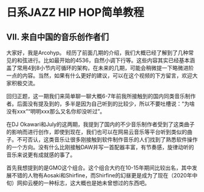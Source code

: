 # 日系JAZZ HIP HOP简单教程 
## VII. 来自中国的音乐创作者们
大家好，我是Arcohyp。
经历了前面几期的介绍，我们大概已经了解到了几种常见的和弦进行。比如最开始的4536，自然小调下行等。这些内容其实已经基本涵盖了常用4到8小节内可循环的架构，在未来的几期，可能会稍微提一下略微进阶一点的内容。当然，如果有什么更好的建议，可以在这个视频的下方留言，欢迎大家积极交流。

回归正题，这一期我们来简单聊一聊大概6-7年前我所接触到的国内同类音乐制作者。后面没有提及到的，多半是因为自己听到的比较少，所以不要吐槽说：“为啥没有xxx”“明明xxx那么又名你却没听过”。

在DJ Okawari和July的这两期，我提到了国内的不少音乐制作者受到了这类曲子的影响而进行创作，即使到现在，我们也可以在网易云音乐等平台听到类似的曲子。不可否认，这类音乐让很多刚接触到软件制作音乐的人们找到了熟悉软件操作的一个方向。没有什么比刚接触DAW并写一首配器丰富，有节奏感，旋律动听的音乐来说更有成就感的事了。

首先我想提到的是GMO这个组合。这个组合大约在10-15年期间比较出名，其中发展不错的人物有Aosaki和Shirfine，而Shirfine的幻昼更是成为了现在（2020年中旬）网抑云梗的一种标志，这大概也是她未曾想过的东西吧。


